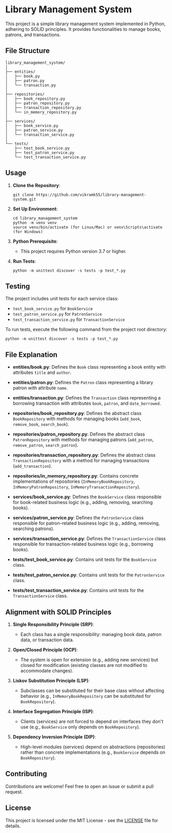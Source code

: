 # Library Management System

This project is a simple library management system implemented in Python, adhering to SOLID principles. It provides functionalities to manage books, patrons, and transactions.

## File Structure

```
library_management_system/
│
├── entities/
│   ├── book.py
│   ├── patron.py
│   └── transaction.py
│
├── repositories/
│   ├── book_repository.py
│   ├── patron_repository.py
│   ├── transaction_repository.py
│   └── in_memory_repository.py
│
├── services/
│   ├── book_service.py
│   ├── patron_service.py
│   └── transaction_service.py
│
└── tests/
    ├── test_book_service.py
    ├── test_patron_service.py
    └── test_transaction_service.py
```

## Usage

1. **Clone the Repository**:
   ```
   git clone https://github.com/vikramk55/library-management-system.git
   ```

2. **Set Up Environment**:
   ```
   cd library_management_system
   python -m venv venv
   source venv/bin/activate (for Linux/Mac) or venv\Scripts\activate (for Windows)
   ```

3. **Python Prerequisite**:
   - This project requires Python version 3.7 or higher.

4. **Run Tests**:
   ```
   python -m unittest discover -s tests -p test_*.py
   ```

## Testing

The project includes unit tests for each service class:
- `test_book_service.py` for `BookService`
- `test_patron_service.py` for `PatronService`
- `test_transaction_service.py` for `TransactionService`

To run tests, execute the following command from the project root directory:
```
python -m unittest discover -s tests -p test_*.py
```

## File Explanation

- **entities/book.py**: Defines the `Book` class representing a book entity with attributes `title` and `author`.
  
- **entities/patron.py**: Defines the `Patron` class representing a library patron with attribute `name`.
  
- **entities/transaction.py**: Defines the `Transaction` class representing a borrowing transaction with attributes `book`, `patron`, and `date_borrowed`.
  
- **repositories/book_repository.py**: Defines the abstract class `BookRepository` with methods for managing books (`add_book`, `remove_book`, `search_book`).
  
- **repositories/patron_repository.py**: Defines the abstract class `PatronRepository` with methods for managing patrons (`add_patron`, `remove_patron`, `search_patron`).
  
- **repositories/transaction_repository.py**: Defines the abstract class `TransactionRepository` with a method for managing transactions (`add_transaction`).
  
- **repositories/in_memory_repository.py**: Contains concrete implementations of repositories (`InMemoryBookRepository`, `InMemoryPatronRepository`, `InMemoryTransactionRepository`).

- **services/book_service.py**: Defines the `BookService` class responsible for book-related business logic (e.g., adding, removing, searching books).
  
- **services/patron_service.py**: Defines the `PatronService` class responsible for patron-related business logic (e.g., adding, removing, searching patrons).
  
- **services/transaction_service.py**: Defines the `TransactionService` class responsible for transaction-related business logic (e.g., borrowing books).
  
- **tests/test_book_service.py**: Contains unit tests for the `BookService` class.
  
- **tests/test_patron_service.py**: Contains unit tests for the `PatronService` class.
  
- **tests/test_transaction_service.py**: Contains unit tests for the `TransactionService` class.

## Alignment with SOLID Principles

1. **Single Responsibility Principle (SRP)**:
   - Each class has a single responsibility: managing book data, patron data, or transaction data.

2. **Open/Closed Principle (OCP)**:
   - The system is open for extension (e.g., adding new services) but closed for modification (existing classes are not modified to accommodate changes).

3. **Liskov Substitution Principle (LSP)**:
   - Subclasses can be substituted for their base class without affecting behavior (e.g., `InMemoryBookRepository` can be substituted for `BookRepository`).

4. **Interface Segregation Principle (ISP)**:
   - Clients (services) are not forced to depend on interfaces they don't use (e.g., `BookService` only depends on `BookRepository`).

5. **Dependency Inversion Principle (DIP)**:
   - High-level modules (services) depend on abstractions (repositories) rather than concrete implementations (e.g., `BookService` depends on `BookRepository`).

## Contributing

Contributions are welcome! Feel free to open an issue or submit a pull request.

## License

This project is licensed under the MIT License - see the [LICENSE](LICENSE) file for details.
